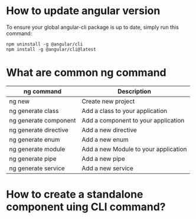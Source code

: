 # How to update angular version

To ensure your global angular-cli package is up to date, simply run this command:

```
npm uninstall -g @angular/cli
npm install -g @angular/cli@latest
```

# What are common ng command

| ng command                             | Description                          |
|----------------------------------------|--------------------------------------|
| ng new <Project Name>                  | Create new project                   |
| ng generate class <Class Name>         | Add a class to your application      |
| ng generate component <Component Name> | Add a component to your application  |
| ng generate directive <Directive Name> | Add a new directive                  |
| ng generate enum <Enum Name>           | Add a new enum                       |
| ng generate module <Module Name>       | Add a new Module to your application |
| ng generate pipe <Pipe Name>           | Add a new pipe                       |
| ng generate service <Service Name>     | Add a new service                    |


# How to create a standalone component uing CLI command?


